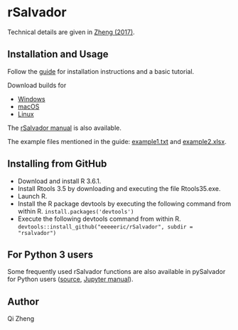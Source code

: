 rSalvador
=========

Technical details are given in [Zheng (2017)](https://github.com/eeeeeric/rSalvador/blob/master/docs/G3Paper.pdf).

Installation and Usage
----------------------
Follow the [guide](https://github.com/eeeeeric/rSalvador/raw/master/docs/guide.pdf) for installation instructions and a basic tutorial.

Download builds for 
- [Windows](https://github.com/eeeeeric/rSalvador/releases/download/v1.8/rsalvador_1.8.zip)
- [macOS](https://github.com/eeeeeric/rSalvador/releases/download/v1.8/rsalvador_1.8.tgz)
- [Linux](https://github.com/eeeeeric/rSalvador/releases/download/v1.8/rsalvador_1.8_R_x86_64-pc-linux-gnu.tar.gz)

The [rSalvador manual](https://github.com/eeeeeric/rSalvador/raw/master/docs/rsalvador-manual.pdf) is also available.

The example files mentioned in the guide: [example1.txt](https://github.com/eeeeeric/rSalvador/raw/master/example/example1.txt) and [example2.xlsx](https://github.com/eeeeeric/rSalvador/raw/master/example/example2.txt).

Installing from GitHub
----------------------

- Download and install R 3.6.1.
- Install Rtools 3.5 by downloading and executing the file Rtools35.exe.
- Launch R.
- Install the R package devtools by executing the following command from within R.
```install.packages('devtools')```
- Execute the following devtools command from within R.
```devtools::install_github("eeeeeric/rSalvador", subdir = "rsalvador")```

For Python 3 users
------------------
Some frequently used rSalvador functions are also available in pySalvador for Python users ([source](https://github.com/eeeeeric/rSalvador/blob/master/pysalvador/pysalvador.py), [Jupyter manual](https://github.com/eeeeeric/rSalvador/blob/master/pysalvador/userManual.ipynb)).

Author
------
Qi Zheng
